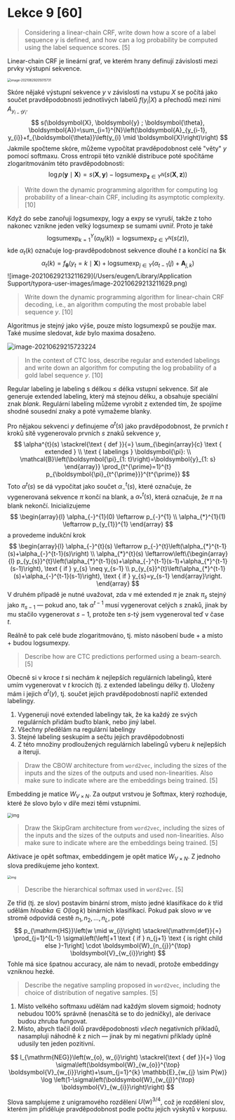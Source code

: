 # Lekce 9 [60]

> Considering a linear-chain CRF, write down how a score of a label sequence $y$ is defined, and how can a log probability be computed using the label sequence scores. [5]

Linear-chain CRF je lineární graf, ve kterém hrany definují závislosti mezi prvky výstupní sekvence.

<img src="/Users/eugen/Documents/deep-learning-notes/images/crf.png" alt="image-20210629205015731" style="zoom:50%;" />

Skóre nějaké výstupní sekvence $y$ v závislosti na vstupu $X$ se počítá jako součet pravděpodobnosti jednotlivých labelů $f(y_i | X)$ a přechodů mezi nimi $A_{y_{i-1} y_i}$.
$$
s(\boldsymbol{X}, \boldsymbol{y} ; \boldsymbol{\theta}, \boldsymbol{A})=\sum_{i=1}^{N}\left(\boldsymbol{A}_{y_{i-1}, y_{i}}+f_{\boldsymbol{\theta}}\left(y_{i} \mid \boldsymbol{X}\right)\right)
$$
Jakmile spočteme skóre, můžeme vypočítat pravděpodobnost celé "věty" $y$ pomocí softmaxu. Cross entropii této vzniklé distribuce poté spočítáme zlogaritmováním této pravděpodobnosti:
$$
\log p(\boldsymbol{y} \mid \boldsymbol{X})=s(\boldsymbol{X}, \boldsymbol{y})-\operatorname{logsumexp}_{\boldsymbol{z} \in Y^{N}}(s(\boldsymbol{X}, \boldsymbol{z}))
$$

> Write down the dynamic programming algorithm for computing log probability of a linear-chain CRF, including its asymptotic complexity. [10]

Když do sebe zanořuji logsumexpy, logy a expy se vyruší, takže z toho nakonec vznikne jeden velký logsumexp se sumami uvniř. Proto je také
$$
\operatorname{logsumexp}_{k=1}^{Y}\left(\alpha_{N}(k)\right) = \operatorname{logsumexp}_{z \in Y^N}(s(z)),
$$
kde $\alpha_t(k)$ označuje log-pravděpodobnost sekvence dlouhé $t$ a končící na $k
$$
\alpha_{t}(k)=f_{\boldsymbol{\theta}}\left(y_{t}=k \mid \boldsymbol{X}\right)+\operatorname{logsumexp}_{j \in Y}\left(\alpha_{t-1}(j)+\boldsymbol{A}_{j, k}\right)
$$
![image-20210629213211629](/Users/eugen/Library/Application Support/typora-user-images/image-20210629213211629.png)

> Write down the dynamic programming algorithm for linear-chain CRF decoding, i.e., an algorithm computing the most probable label sequence $y$. [10]

Algoritmus je stejný jako výše, pouze místo logsumexpů se použije max. Také musíme sledovat, _kde_ bylo maxima dosaženo.

![image-20210629215723224](/Users/eugen/Documents/deep-learning-notes/images/crf-decoding.png)

> In the context of CTC loss, describe regular and extended labelings and write down an algorithm for computing the log probability of a gold label sequence $y$. [10]

Regular labeling je labeling s délkou $\leq$ délka vstupní sekvence. Síť ale generuje extended labeling, který má stejnou délku, a obsahuje speciální znak $blank$. Regulární labeling můžeme vyrobit z extended tím, že spojíme shodné sousední znaky a poté vymažeme blanky.

Pro nějakou sekvenci $y$ definujeme $\alpha^t(s)$ jako pravděpodobnost, že prvních $t$ kroků sítě vygenerovalo prvních $s$ znaků sekvence $y$,
$$
\alpha^{t}(s) \stackrel{\text { def }}{=} \sum_{\begin{array}{c}
\text { extended } \\
\text { labelings } \boldsymbol{\pi}: \\
\mathcal{B}\left(\boldsymbol{\pi}_{1: t}\right)=\boldsymbol{y}_{1: s}
\end{array}} \prod_{t^{\prime}=1}^{t} p_{\boldsymbol{\pi}_{t^{\prime}}}^{t^{\prime}}
$$
Toto $\alpha^t(s)$ se dá vypočítat jako součet $\alpha^t_-(s)$, které označuje, že vygenerovaná sekvence $\pi$ končí na blank, a $\alpha^t_*(s)$, která označuje, že $\pi$ na blank nekončí. Inicializujeme
$$
\begin{array}{l}
\alpha_{-}^{1}(0) \leftarrow p_{-}^{1} \\
\alpha_{*}^{1}(1) \leftarrow p_{y_{1}}^{1}
\end{array}
$$
a provedeme indukční krok
$$
\begin{array}{l}
\alpha_{-}^{t}(s) \leftarrow p_{-}^{t}\left(\alpha_{*}^{t-1}(s)+\alpha_{-}^{t-1}(s)\right) \\
\alpha_{*}^{t}(s) \leftarrow\left\{\begin{array}{l}
p_{y_{s}}^{t}\left(\alpha_{*}^{t-1}(s)+\alpha_{-}^{t-1}(s-1)+\alpha_{*}^{t-1}(s-1)\right), \text { if } y_{s} \neq y_{s-1} \\
p_{y_{s}}^{t}\left(\alpha_{*}^{t-1}(s)+\alpha_{-}^{t-1}(s-1)\right), \text { if } y_{s}=y_{s-1}
\end{array}\right.
\end{array}
$$
V druhém případě je nutné uvažovat, zda v mé extended $\pi$ je znak $\pi_s$ stejný jako $\pi_{s-1}$ — pokud ano, tak $\alpha^{t-1}$ musí vygenerovat celých $s$ znaků, jinak by mu stačilo vygenerovat $s-1$, protože ten $s$-tý jsem vygeneroval teď v čase $t$.

Reálně to pak celé bude zlogaritmováno, tj. místo násobení bude $+$ a místo $+$ budou logsumexpy.

> Describe how are CTC predictions performed using a beam-search. [5]

 Obecně si v kroce $t$ si nechám $k$ nejlepších regulárních labelingů, které umím vygenerovat v $t$ krocích (tj. z extended labelingu délky $t$). Uloženy mám i jejich $\alpha^t(y)$, tj. součet jejich pravděpodobností napříč extended labelingy.

1. Vygeneruji nové extended labelingy tak, že ka každý ze svých regulárních přidám buďto blank, nebo jiný label.
2. Všechny předělám na regulární labelingy
3. Stejné labeling seskupím a sečtu jejich pravděpodobnosti
4. Z této množiny prodloužených regulárních labelingů vyberu $k$ nejlepších a iteruji.

> Draw the CBOW architecture from `word2vec`, including the sizes of the inputs and the sizes of the outputs and used non-linearities. Also make sure to indicate where are the embeddings being trained. [5]

Embedding je matice $W_{V\times N}$. Za output vrstvou je Softmax, který rozhoduje, které že slovo bylo v díře mezi těmi vstupními.

<img src="/Users/eugen/Documents/deep-learning-notes/images/w2v-cbow.png" alt="img" style="zoom:67%;" />

> Draw the SkipGram architecture from `word2vec`, including the sizes of the inputs and the sizes of the outputs and used non-linearities. Also make sure to indicate where are the embeddings being trained. [5]

Aktivace je opět softmax, embeddingem je opět matice $W_{V\times N}$. Z jednoho slova predikujeme jeho kontext.

<img src="/Users/eugen/Documents/deep-learning-notes/images/w2v-skip-gram.png" alt="img" style="zoom:50%;" />

> Describe the hierarchical softmax used in `word2vec`. [5]

Ze tříd (tj. ze slov) postavím binární strom, místo jedné klasifikace do $k$ tříd udělám $hloubka \in O(\log k)$ binárních klasifikací. Pokud pak slovo $w$ ve stromě odpovídá cestě $n_1, n_2, \ldots, n_L$, poté
$$
p_{\mathrm{HS}}\left(w \mid w_{i}\right) \stackrel{\mathrm{def}}{=} \prod_{j=1}^{L-1} \sigma\left(\left[+1 \text { if } n_{j+1} \text { is right child else }-1\right] \cdot \boldsymbol{W}_{n_{j}}^{\top} \boldsymbol{V}_{w_{i}}\right)
$$
Tohle má sice špatnou accuracy, ale nám to nevadí, protože embeddingy vzniknou hezké.

> Describe the negative sampling proposed in `word2vec`, including the choice of distribution of negative samples. [5]

1. Místo velkého softmaxu udělám nad každým slovem sigmoid; hodnoty nebudou 100% správně (nenasčítá se to do jedničky), ale derivace budou zhruba fungovat.
2. Místo, abych tlačil dolů pravděpodobnosti _všech_ negativních příkladů, nasampluji náhodně $k$ z nich — jinak by mi negativní příklady úplně udusily ten jeden pozitivní.

$$
l_{\mathrm{NEG}}\left(w_{o}, w_{i}\right) \stackrel{\text { def }}{=} \log \sigma\left(\boldsymbol{W}_{w_{o}}^{\top} \boldsymbol{V}_{w_{i}}\right)+\sum_{j=1}^{k} \mathbb{E}_{w_{j} \sim P(w)} \log \left(1-\sigma\left(\boldsymbol{W}_{w_{j}}^{\top} \boldsymbol{V}_{w_{i}}\right)\right)
$$

Slova samplujeme z unigramového rozdělení $U(w)^{3/4}$, což je rozdělení slov, kterém jim přiděluje pravděpodobnost podle počtu jejich výskytů v korpusu.
